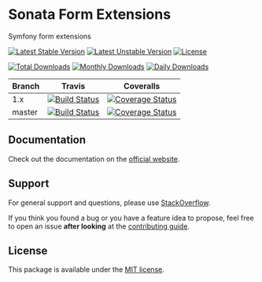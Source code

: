 <!--
DO NOT EDIT THIS FILE!

It's auto-generated by sonata-project/dev-kit package.
-->

# Sonata Form Extensions

Symfony form extensions

[![Latest Stable Version](https://poser.pugx.org/sonata-project/form-extensions/v/stable)](https://packagist.org/packages/sonata-project/form-extensions)
[![Latest Unstable Version](https://poser.pugx.org/sonata-project/form-extensions/v/unstable)](https://packagist.org/packages/sonata-project/form-extensions)
[![License](https://poser.pugx.org/sonata-project/form-extensions/license)](https://packagist.org/packages/sonata-project/form-extensions)

[![Total Downloads](https://poser.pugx.org/sonata-project/form-extensions/downloads)](https://packagist.org/packages/sonata-project/form-extensions)
[![Monthly Downloads](https://poser.pugx.org/sonata-project/form-extensions/d/monthly)](https://packagist.org/packages/sonata-project/form-extensions)
[![Daily Downloads](https://poser.pugx.org/sonata-project/form-extensions/d/daily)](https://packagist.org/packages/sonata-project/form-extensions)

Branch | Travis | Coveralls |
------ | ------ | --------- |
1.x   | [![Build Status][travis_stable_badge]][travis_stable_link]     | [![Coverage Status][coveralls_stable_badge]][coveralls_stable_link]     |
master | [![Build Status][travis_unstable_badge]][travis_unstable_link] | [![Coverage Status][coveralls_unstable_badge]][coveralls_unstable_link] |

## Documentation

Check out the documentation on the [official website](https://sonata-project.org/bundles/form-extensions).

## Support

For general support and questions, please use [StackOverflow](http://stackoverflow.com/questions/tagged/sonata).

If you think you found a bug or you have a feature idea to propose, feel free to open an issue
**after looking** at the [contributing guide](CONTRIBUTING.md).

## License

This package is available under the [MIT license](LICENSE).

[travis_stable_badge]: https://travis-ci.org/sonata-project/form-extensions.svg?branch=1.x
[travis_stable_link]: https://travis-ci.org/sonata-project/form-extensions
[travis_unstable_badge]: https://travis-ci.org/sonata-project/form-extensions.svg?branch=master
[travis_unstable_link]: https://travis-ci.org/sonata-project/form-extensions

[coveralls_stable_badge]: https://coveralls.io/repos/github/sonata-project/form-extensions/badge.svg?branch=1.x
[coveralls_stable_link]: https://coveralls.io/github/sonata-project/form-extensions?branch=1.x
[coveralls_unstable_badge]: https://coveralls.io/repos/github/sonata-project/form-extensions/badge.svg?branch=master
[coveralls_unstable_link]: https://coveralls.io/github/sonata-project/form-extensions?branch=master
